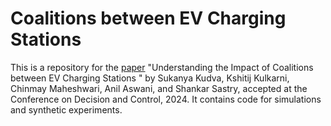 # Coalitions between EV Charging Stations

This is a repository for the [paper](https://arxiv.org/abs/2404.03919) "Understanding the Impact of Coalitions between EV Charging Stations
" by Sukanya Kudva, Kshitij Kulkarni, Chinmay Maheshwari, Anil Aswani, and Shankar Sastry, accepted at the Conference on Decision and Control, 2024. It contains code for simulations and synthetic experiments.
